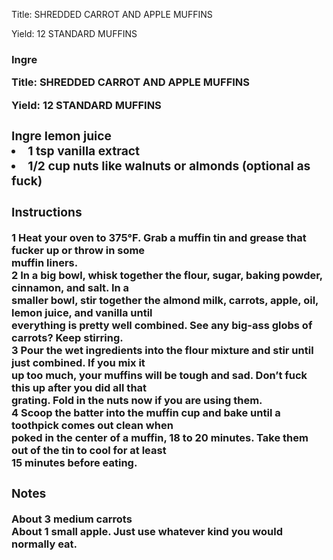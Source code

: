 <!DOCTYPE HTML PUBLIC "-//W3C//DTD HTML 4.0 Transitional//EN">
<html>
  <head>
  <title>SHREDDED CARROT AND APPLE MUFFINS</title><link rel='stylesheet' href='style.css' type='text/css'><meta http-equiv="Content-Style-Stype" content="text/css">
     <meta http-equiv="Content-Type" content="text/html;charset=utf-8">
     </head><body><div class="recipe" itemscope itemtype="http://schema.org/Recipe"><div class='header'><p class="title"><span class="label">Title:</span> <span itemprop="name">SHREDDED CARROT AND APPLE MUFFINS</span></p>
<p class="yields"><span class="label">Yield:</span> <span itemprop="recipeYield">12 STANDARD MUFFINS</span></p>
</div><div class="ing"><h3>Ingre<!DOCTYPE HTML PUBLIC "-//W3C//DTD HTML 4.0 Transitional//EN">
<html>
  <head>
  <title>SHREDDED CARROT AND APPLE MUFFINS</title><link rel='stylesheet' href='style.css' type='text/css'><meta http-equiv="Content-Style-Stype" content="text/css">
     <meta http-equiv="Content-Type" content="text/html;charset=utf-8">
     </head><body><div class="recipe" itemscope itemtype="http://schema.org/Recipe"><div class='header'><p class="title"><span class="label">Title:</span> <span itemprop="name">SHREDDED CARROT AND APPLE MUFFINS</span></p>
<p class="yields"><span class="label">Yield:</span> <span itemprop="recipeYield">12 STANDARD MUFFINS</span></p>
</div><div class="ing"><h3>Ingre lemon juice </li>
<li class="ing" itemprop="ingredients">1 tsp vanilla extract </li>
<li class="ing" itemprop="ingredients">1/2 cup nuts like walnuts or almonds (optional as fuck) </li>
</ul>
</div>
<div class="instructions"><h3 class="Instructions">Instructions</h3><div itemprop="recipeInstructions"><p>1 Heat your oven to 375°F. Grab a muffin tin and grease that fucker up or throw in some<br>muffin liners.<br>2 In a big bowl, whisk together the flour, sugar, baking powder, cinnamon, and salt. In a<br>smaller bowl, stir together the almond milk, carrots, apple, oil, lemon juice, and vanilla until<br>everything is pretty well combined. See any big-ass globs of carrots? Keep stirring.<br>3 Pour the wet ingredients into the flour mixture and stir until just combined. If you mix it<br>up too much, your muffins will be tough and sad. Don’t fuck this up after you did all that<br>grating. Fold in the nuts now if you are using them.<br>4 Scoop the batter into the muffin cup and bake until a toothpick comes out clean when<br>poked in the center of a muffin, 18 to 20 minutes. Take them out of the tin to cool for at least<br>15 minutes before eating.</p></div></div><div class="modifications"><h3 class="Notes">Notes</h3><p>About 3 medium carrots<br> About 1 small apple. Just use whatever kind you would normally eat.</p></div></div>

</body>
</html>